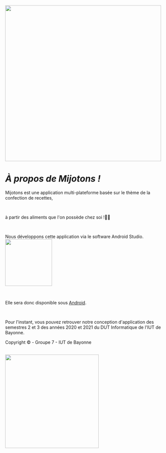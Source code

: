 # <img src="http://image.noelshack.com/fichiers/2022/01/7/1641743170-logo-removebg-preview.png" width="500px">
<h1><i> À propos de Mijotons ! </i></h1>

Mijotons est une application multi-plateforme basée sur le thème de la confection de recettes,

<br>

à partir des aliments que l'on possède chez soi !👨‍🍳

<br>

Nous développons cette application via le software Android Studio. <img src="https://mir-s3-cdn-cf.behance.net/project_modules/disp/a9326d72465217.5be8ae1c0a8a7.png" width="150px"> 

<br>

Elle sera donc disponible sous <ins>Android</ins>.

<br>

Pour l'instant, vous pouvez retrouver notre conception d'application des semestres 2 et 3 des années 2020 et 2021 du DUT Informatique de l'IUT de Bayonne.
  
Copyright ©️ - Groupe 7 - IUT de Bayonne

<br>

<img src="http://image.noelshack.com/fichiers/2022/01/7/1641743818-logo-iut-2018-h-removebg-preview.png" width="300px"> 


